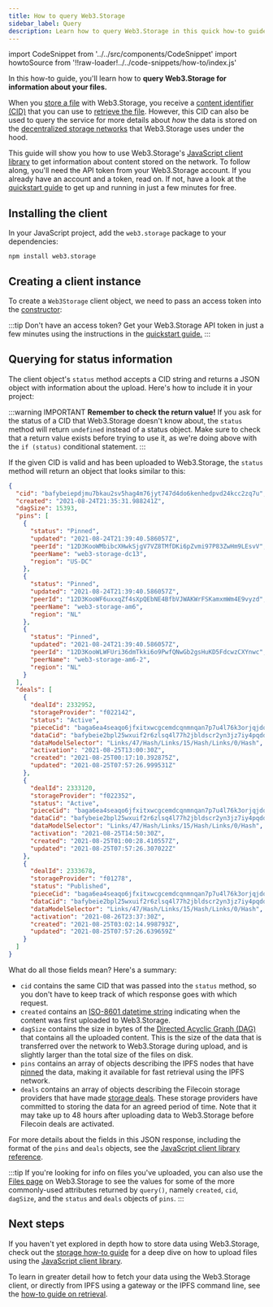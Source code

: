 ```yaml
---
title: How to query Web3.Storage
sidebar_label: Query
description: Learn how to query Web3.Storage in this quick how-to guide.
---
```


<!-- imports for code snippets -->
import CodeSnippet from '../../src/components/CodeSnippet'
import howtoSource from '!!raw-loader!../../code-snippets/how-to/index.js'

In this how-to guide, you'll learn how to **query Web3.Storage for information about your files.**

When you [store a file][howto-store] with Web3.Storage, you receive a [content identifier (CID)][ipfs-docs-cid] that you can use to [retrieve the file][howto-retrieve]. However, this CID can also be used to query the service for more details about _how_ the data is stored on the [decentralized storage networks][concepts-decentralized-storage] that Web3.Storage uses under the hood. 

This guide will show you how to use Web3.Storage's [JavaScript client library][reference-js-client] to get information about content stored on the network. To follow along, you'll need the API token from your Web3.Storage account. If you already have an account and a token, read on. If not, have a look at the [quickstart guide][quickstart] to get up and running in just a few minutes for free.

## Installing the client

In your JavaScript project, add the `web3.storage` package to your dependencies:

```shell
npm install web3.storage
```

## Creating a client instance

To create a `Web3Storage` client object, we need to pass an access token into the [constructor][reference-js-constructor]:

<CodeSnippet lang="js" src={howtoSource} region="makeStorageClient" />

:::tip
Don't have an access token? Get your Web3.Storage API token in just a few minutes using the instructions in the [quickstart guide.][quickstart]
:::

## Querying for status information

The client object's `status` method accepts a CID string and returns a JSON object with information about the upload. Here's how to include it in your project:

<CodeSnippet lang="js" src={howtoSource} region="query-status" />

:::warning IMPORTANT 
**Remember to check the return value!** If you ask for the status of a CID that Web3.Storage doesn't know about, the `status` method will return `undefined` instead of a status object. Make sure to check that a return value exists before trying to use it, as we're doing above with the `if (status)` conditional statement.
:::

If the given CID is valid and has been uploaded to Web3.Storage, the `status` method will return an object that looks similar to this:


```json
{
  "cid": "bafybeiepdjmu7bkau2sv5hag4m76jyt747d4do6kenhedpvd24kcc2zq7u",
  "created": "2021-08-24T21:35:31.988241Z",
  "dagSize": 15393,
  "pins": [
    {
      "status": "Pinned",
      "updated": "2021-08-24T21:39:40.586057Z",
      "peerId": "12D3KooWMbibcXHwkSjgV7VZ8TMfDKi6pZvmi97P83ZwHm9LEsvV",
      "peerName": "web3-storage-dc13",
      "region": "US-DC"
    },
    {
      "status": "Pinned",
      "updated": "2021-08-24T21:39:40.586057Z",
      "peerId": "12D3KooWF6uxxqZf4sXpQEbNE4BfbVJWAKWrFSKamxmWm4E9vyzd",
      "peerName": "web3-storage-am6",
      "region": "NL"
    },
    {
      "status": "Pinned",
      "updated": "2021-08-24T21:39:40.586057Z",
      "peerId": "12D3KooWLWFUri36dmTkki6o9PwfQNwGb2gsHuKD5FdcwzCXYnwc",
      "peerName": "web3-storage-am6-2",
      "region": "NL"
    }
  ],
  "deals": [
    {
      "dealId": 2332952,
      "storageProvider": "f022142",
      "status": "Active",
      "pieceCid": "baga6ea4seaqo6jfxitxwcgcemdcqnmnqan7p7u4l76k3orjqjdo5lengpiorcia",
      "dataCid": "bafybeie2bpl25wxuif2r6zlsq4l77h2jbldscr2yn3jz7iy4pqdd725fau",
      "dataModelSelector": "Links/47/Hash/Links/15/Hash/Links/0/Hash",
      "activation": "2021-08-25T13:00:30Z",
      "created": "2021-08-25T00:17:10.392875Z",
      "updated": "2021-08-25T07:57:26.999531Z"
    },
    {
      "dealId": 2333120,
      "storageProvider": "f022352",
      "status": "Active",
      "pieceCid": "baga6ea4seaqo6jfxitxwcgcemdcqnmnqan7p7u4l76k3orjqjdo5lengpiorcia",
      "dataCid": "bafybeie2bpl25wxuif2r6zlsq4l77h2jbldscr2yn3jz7iy4pqdd725fau",
      "dataModelSelector": "Links/47/Hash/Links/15/Hash/Links/0/Hash",
      "activation": "2021-08-25T14:50:30Z",
      "created": "2021-08-25T01:00:28.410557Z",
      "updated": "2021-08-25T07:57:26.307022Z"
    },
    {
      "dealId": 2333678,
      "storageProvider": "f01278",
      "status": "Published",
      "pieceCid": "baga6ea4seaqo6jfxitxwcgcemdcqnmnqan7p7u4l76k3orjqjdo5lengpiorcia",
      "dataCid": "bafybeie2bpl25wxuif2r6zlsq4l77h2jbldscr2yn3jz7iy4pqdd725fau",
      "dataModelSelector": "Links/47/Hash/Links/15/Hash/Links/0/Hash",
      "activation": "2021-08-26T23:37:30Z",
      "created": "2021-08-25T03:02:14.998793Z",
      "updated": "2021-08-25T07:57:26.639659Z"
    }
  ]
}

```
What do all those fields mean? Here's a summary:

- `cid` contains the same CID that was passed into the `status` method, so you don't have to keep track of which response goes with which request.
- `created` contains an [ISO-8601 datetime string][iso-8601] indicating when the content was first uploaded to Web3.Storage.
- `dagSize` contains the size in bytes of the [Directed Acyclic Graph (DAG)][ipfs-docs-merkle-dag] that contains all the uploaded content. This is the size of the data that is transferred over the network to Web3.Storage during upload, and is slightly larger than the total size of the files on disk.
- `pins` contains an array of objects describing the IPFS nodes that have [pinned][ipfs-docs-pinning] the data, making it available for fast retrieval using the IPFS network.
- `deals` contains an array of objects describing the Filecoin storage providers that have made [storage deals][fil-docs-deals]. These storage providers have committed to storing the data for an agreed period of time. Note that it may take up to 48 hours after uploading data to Web3.Storage before Filecoin deals are activated.

For more details about the fields in this JSON response, including the format of the `pins` and `deals` objects, see the [JavaScript client library reference][reference-js-status].

:::tip
If you're looking for info on files you've uploaded, you can also use the [Files page](https://web3.storage/files) on Web3.Storage to see the values for some of the more commonly-used attributes returned by `query()`, namely `created`, `cid`, `dagSize`, and the `status` and `deals` objects of `pins`.
:::

## Next steps

If you haven't yet explored in depth how to store data using Web3.Storage, check out the [storage how-to guide][howto-store] for a deep dive on how to upload files using the [JavaScript client library][reference-js-client].

To learn in greater detail how to fetch your data using the Web3.Storage client, or directly from IPFS using a gateway or the IPFS command line, see the [how-to guide on retrieval][howto-retrieve].

[quickstart]: ../intro.mdx#quickstart
[concepts-decentralized-storage]: ../concepts/decentralized-storage.md
[howto-store]: ./store.md
[howto-retrieve]: ./retrieve.md
[reference-js-client]: ../reference/client-library.md
[reference-js-constructor]: ../reference/client-library.md#constructor
[reference-js-status]: ../reference/client-library.md#check-status

[ipfs-docs-cid]: https://docs.ipfs.io/concepts/content-addressing/
[ipfs-docs-merkle-dag]: https://docs.ipfs.io/concepts/merkle-dag/
[ipfs-docs-pinning]: https://docs.ipfs.io/concepts/persistence/
[fil-docs-deals]: https://docs.filecoin.io/about-filecoin/how-filecoin-works/#deals

[iso-8601]: https://en.wikipedia.org/wiki/ISO_8601
